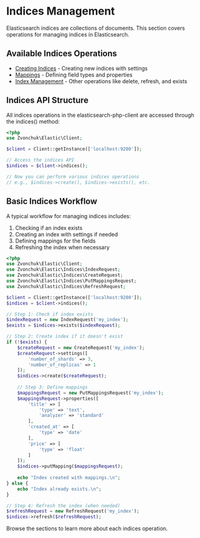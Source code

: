 # Indices Management

Elasticsearch indices are collections of documents. This section covers operations for managing indices in Elasticsearch.

## Available Indices Operations

- [Creating Indices](create.html) - Creating new indices with settings
- [Mappings](mapping.html) - Defining field types and properties
- [Index Management](management.html) - Other operations like delete, refresh, and exists

## Indices API Structure

All indices operations in the elasticsearch-php-client are accessed through the indices() method:

```php
<?php
use Zvonchuk\Elastic\Client;

$client = Client::getInstance(['localhost:9200']);

// Access the indices API
$indices = $client->indices();

// Now you can perform various indices operations
// e.g., $indices->create(), $indices->exists(), etc.
```

## Basic Indices Workflow

A typical workflow for managing indices includes:

1. Checking if an index exists
2. Creating an index with settings if needed
3. Defining mappings for the fields
4. Refreshing the index when necessary

```php
<?php
use Zvonchuk\Elastic\Client;
use Zvonchuk\Elastic\Indices\IndexRequest;
use Zvonchuk\Elastic\Indices\CreateRequest;
use Zvonchuk\Elastic\Indices\PutMappingsRequest;
use Zvonchuk\Elastic\Indices\RefreshRequest;

$client = Client::getInstance(['localhost:9200']);
$indices = $client->indices();

// Step 1: Check if index exists
$indexRequest = new IndexRequest('my_index');
$exists = $indices->exists($indexRequest);

// Step 2: Create index if it doesn't exist
if (!$exists) {
    $createRequest = new CreateRequest('my_index');
    $createRequest->settings([
        'number_of_shards' => 3,
        'number_of_replicas' => 1
    ]);
    $indices->create($createRequest);
    
    // Step 3: Define mappings
    $mappingsRequest = new PutMappingsRequest('my_index');
    $mappingsRequest->properties([
        'title' => [
            'type' => 'text',
            'analyzer' => 'standard'
        ],
        'created_at' => [
            'type' => 'date'
        ],
        'price' => [
            'type' => 'float'
        ]
    ]);
    $indices->putMapping($mappingsRequest);
    
    echo "Index created with mappings.\n";
} else {
    echo "Index already exists.\n";
}

// Step 4: Refresh the index (when needed)
$refreshRequest = new RefreshRequest('my_index');
$indices->refresh($refreshRequest);
```

Browse the sections to learn more about each indices operation.
